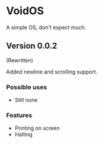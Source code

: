 # VoidOS
A simple OS, don't expect much.
## Version 0.0.2
(Rewritten)

Added newline and scrolling support.

### Possible uses
* Still none
### Features
* Printing on screen
* Halting
